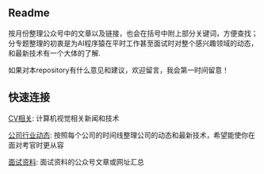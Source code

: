 ## Readme

按月份整理公众号中的文章以及链接，也会在括号中附上部分关键词，方便查找；分专题整理的初衷是为AI程序猿在平时工作甚至面试时对整个感兴趣领域的动态，和最新技术有一个大体的了解.

如果对本repository有什么意见和建议，欢迎留言，我会第一时间留意！

## 快速连接

[CV相关](https://github.com/SifanSong/DL-New-Articles-Chinese/blob/master/CV%E7%9B%B8%E5%85%B3.md): 计算机视觉相关新闻和技术

[公司行业动态](https://github.com/SifanSong/DL-New-Articles-Chinese/blob/master/%E5%85%AC%E5%8F%B8%E8%A1%8C%E4%B8%9A%E5%8A%A8%E6%80%81.md): 按照每个公司的时间线整理公司的动态和最新技术，希望能使你在面对考官时更从容

[面试资料](https://github.com/SifanSong/DL-New-Articles-Chinese/blob/master/%E9%9D%A2%E8%AF%95%E8%B5%84%E6%96%99.md): 面试资料的公众号文章或网址汇总
